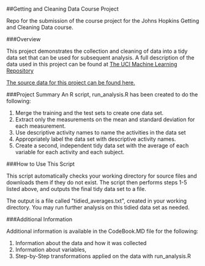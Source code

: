 ﻿##Getting and Cleaning Data Course Project

Repo for the submission of the course project for the Johns Hopkins Getting and Cleaning Data course.

###Overview

This project demonstrates the collection and cleaning of data into a tidy data set that can be used for subsequent analysis. A full description of the data used in this project can be found at [The UCI Machine Learning Repository](http://archive.ics.uci.edu/ml/datasets/Human+Activity+Recognition+Using+Smartphones)

[The source data for this project can be found here.](https://d396qusza40orc.cloudfront.net/getdata%2Fprojectfiles%2FUCI%20HAR%20Dataset.zip)


###Project Summary
An R script, run_analysis.R has been created to do the following:

1. Merge the training and the test sets to create one data set. 
2. Extract only the measurements on the mean and standard deviation for each measurement. 
3. Use descriptive activity names to name the activities in the data set 
4. Appropriately label the data set with descriptive activity names. 
5. Create a second, independent tidy data set with the average of each variable for each activity and each subject.


###How to Use This Script

This script automatically checks your working directory for source files and downloads them if they do not exist. The script then performs steps 1-5 listed above, and outputs the final tidy data set to a file.

The output is a file called "tidied_averages.txt", created in your working directory. You may run further analysis on this tidied data set as needed.


###Additional Information

Additional information is available in the CodeBook.MD file for the following:

1. Information about the data and how it was collected
2. Information about variables, 
3. Step-by-Step transformations applied on the data with run_analysis.R
